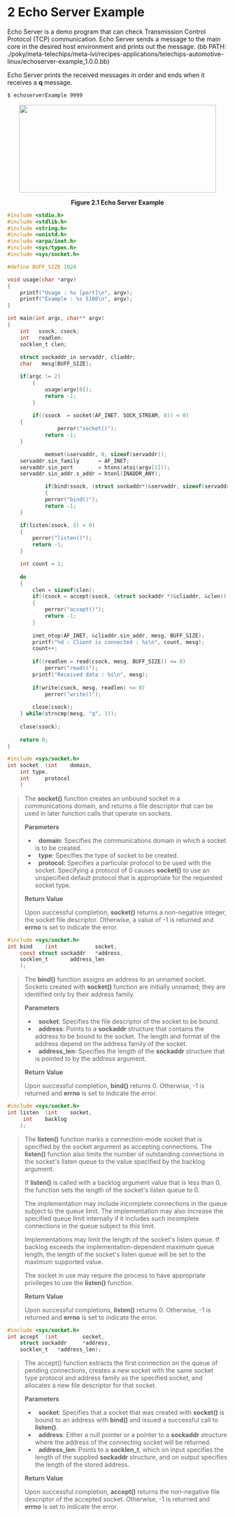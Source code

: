 # 2 Echo Server Example

Echo Server is a demo program that can check Transmission Control Protocol (TCP) communication. Echo Server sends a message to the main core in the desired host environment and prints out the message. (bb PATH: ./poky/meta-telechips/meta-ivi/recipes-applications/telechips-automotive-linux/echoserver-example_1.0.0.bb)

Echo Server prints the received messages in order and ends when it receives a **q** message.

```bash
$ echoserverExample 9999
```

<p align="center">
    <img src="https://github.com/Topst-Dev/Documentation/assets/144076415/756bd937-ae88-48d7-b4fe-09b4a974d1e4" width="450" height="200">
</p>
<p align="center"><strong>Figure 2.1 Echo Server Example</strong></p>

```c
#include <stdio.h>
#include <stdlib.h>
#include <string.h>
#include <unistd.h>
#include <arpa/inet.h>
#include <sys/types.h>
#include <sys/socket.h>

#define BUFF_SIZE 1024

void usage(char *argv)
{
    printf("Usage : %s [port]\n", argv);
    printf("Example : %s 5100\n", argv);
}

int main(int argc, char** argv)
{
    int   ssock, csock;
    int   readlen;
    socklen_t clen;
   
    struct sockaddr_in servaddr, cliaddr;
    char   mesg[BUFF_SIZE];

    if(argc != 2)
    	{
            usage(argv[0]);
		    return -1;
        }
	
    	if((ssock  = socket(AF_INET, SOCK_STREAM, 0)) < 0)
 	{
	            perror("socket()");
            return -1;
  	}

	        memset(&servaddr, 0, sizeof(servaddr));
   	servaddr.sin_family      = AF_INET;
  	servaddr.sin_port        = htons(atoi(argv[1]));
 	servaddr.sin_addr.s_addr = htonl(INADDR_ANY);

	        if(bind(ssock, (struct sockaddr*)&servaddr, sizeof(servaddr)) < 0)
	        {
		    perror("bind()");
		    return -1;
  	}

 	if(listen(ssock, 5) < 0)
 	{
 		perror("listen()");
 		return -1;
 	}

 	int count = 1;
	
 	do
 	{
 		clen = sizeof(clen);
 		if((csock = accept(ssock, (struct sockaddr *)&cliaddr, &clen)) < 0)
 		{
 			perror("accept()");
 			return -1;
 		}
		
 		inet_ntop(AF_INET, &cliaddr.sin_addr, mesg, BUFF_SIZE);
 		printf("%d : Client is connected : %s\n", count, mesg);
 		count++;
		
 		if((readlen = read(csock, mesg, BUFF_SIZE)) <= 0)
 			perror("read()");
 		printf("Received data : %s\n", mesg);
		
 		if(write(csock, mesg, readlen) <= 0)
 			perror("write()");
		
 		close(csock);
 	} while(strncmp(mesg, "q", 1));
	
 	close(ssock);
	
 	return 0;
}
```


```c
#include <sys/socket.h>
int socket	(int	domain,
	int	type,
	int 	protocol
	)

```


>The **socket()** function creates an unbound socket in a communications domain, and returns a file descriptor that can be used in later function calls that operate on sockets.
>
>**Parameters**
>-   **domain**: Specifies the communications domain in which a socket is to be created.
>-   **type**: Specifies the type of socket to be created.
>-   **protocol:** Specifies a particular protocol to be used with the socket. Specifying a protocol of 0 causes **socket()** to use an unspecified default protocol that is appropriate for the requested socket type.
>
>  **Return Value**
>
>Upon successful completion, **socket()** returns a non-negative integer, the socket file descriptor. Otherwise, a value of -1 is returned and **errno** is set to indicate the error.


```c
#include <sys/socket.h>
int bind	(int 			socket, 
	const struct sockaddr 	*address, 
	socklen_t 		address_len
	);

```


>The **bind()** function assigns an address to an unnamed socket. Sockets created with **socket()** function are initially unnamed; they are identified only by their address family.
>
>**Parameters**
>-   **socket**: Specifies the file descriptor of the socket to be bound.
>-   **address**: Points to a **sockaddr** structure that contains the address to be bound to the socket. The length and format of the address depend on the address family of the socket.
>-   **address_len**: Specifies the length of the **sockaddr** structure that is pointed to by the address argument.
>
>**Return Value**
>
>Upon successful completion, **bind()** returns 0. Otherwise, -1 is returned and **errno** is set to indicate the error.


```c
#include <sys/socket.h>
int listen	(int 	socket,
	 int 	backlog
	);

```


>The **listen()** function marks a connection-mode socket that is specified by the socket argument as accepting connections. The **listen()** function also limits the number of outstanding connections in the socket's listen queue to the value specified by the backlog argument.
>
>If **listen()** is called with a backlog argument value that is less than 0, the function sets the length of the socket's listen queue to 0.
>
>The implementation may include incomplete connections in the queue subject to the queue limit. The implementation may also increase the specified queue limit internally if it includes such incomplete connections in the queue subject to this limit.
>
>Implementations may limit the length of the socket's listen queue. If backlog exceeds the implementation-dependent maximum queue length, the length of the socket's listen queue will be set to the maximum supported value.
>
>The socket in use may require the process to have appropriate privileges to use the **listen()** function.
>
>**Return Value**
>
>Upon successful completions, **listen()** returns 0. Otherwise, -1 is returned and **errno** is set to indicate the error.


```c
#include <sys/socket.h>
int accept	(int 		socket, 
	struct sockaddr 	*address,
	socklen_t 	*address_len);

```


>The accept() function extracts the first connection on the queue of pending connections, creates a new socket with the same socket type protocol and address family as the specified socket, and allocates a new file descriptor for that socket.
>
>**Parameters**
>-   **socket**: Specifies that a socket that was created with **socket()** is bound to an address with **bind()** and issued a successful call to **listen()**.
>-   **address**: Either a null pointer or a pointer to a **sockaddr** structure where the address of the connecting socket will be returned.
>-   **address_len**: Points to a **socklen_t**, which on input specifies the length of the supplied **sockaddr** structure, and on output specifies the length of the stored address.
>
>**Return Value**
>
>Upon successful completion, **accept()** returns the non-negative file descriptor of the accepted socket. Otherwise, -1 is returned and **errno** is set to indicate the error.
